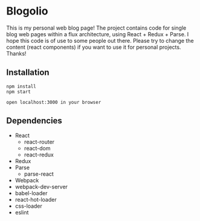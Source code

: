 # Blogolio
This is my personal web blog page! The project contains code for single blog web pages within a flux architecture, using React + Redux + Parse. I hope this code is of use to some people out there. Please try to change the content (react components) if you want to use it for personal projects. Thanks!
## Installation
```
npm install
npm start
```
```
open localhost:3000 in your browser
```
## Dependencies
* React
  * react-router
  * react-dom
  * react-redux
* Redux
* Parse
  * parse-react
* Webpack
* webpack-dev-server
* babel-loader
* react-hot-loader
* css-loader
* eslint